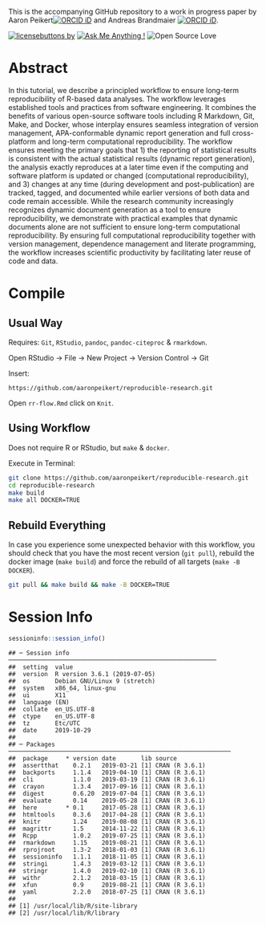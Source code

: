 This is the accompanying GitHub repository to a work in progress paper
by Aaron Peikert[![ORCID
iD](https://orcid.org/sites/default/files/images/orcid_16x16.png)](https://orcid.org/0000-0001-7813-818X)
and Andreas Brandmaier [![ORCID
iD](https://orcid.org/sites/default/files/images/orcid_16x16.png)](http://orcid.org/0000-0001-8765-6982).

[![licensebuttons
by](https://licensebuttons.net/l/by/3.0/88x31.png)](https://creativecommons.org/licenses/by/4.0)
[![Ask Me Anything
\!](https://img.shields.io/badge/Ask%20me-anything-1abc9c.svg)](https://github.com/aaronpeikert/reproducible-research/issues/new)
![Open Source
Love](https://badges.frapsoft.com/os/v2/open-source.svg?v=103)

# Abstract

In this tutorial, we describe a principled workflow to ensure long-term
reproducibility of R-based data analyses. The workflow leverages
established tools and practices from software engineering. It combines
the benefits of various open-source software tools including R Markdown,
Git, Make, and Docker, whose interplay ensures seamless integration of
version management, APA-conformable dynamic report generation and full
cross-platform and long-term computational reproducibility. The workflow
ensures meeting the primary goals that 1) the reporting of statistical
results is consistent with the actual statistical results (dynamic
report generation), the analysis exactly reproduces at a later time even
if the computing and software platform is updated or changed
(computational reproducibility), and 3) changes at any time (during
development and post-publication) are tracked, tagged, and documented
while earlier versions of both data and code remain accessible. While
the research community increasingly recognizes dynamic document
generation as a tool to ensure reproducibility, we demonstrate with
practical examples that dynamic documents alone are not sufficient to
ensure long-term computational reproducibility. By ensuring full
computational reproducibility together with version management,
dependence management and literate programming, the workflow increases
scientific productivity by facilitating later reuse of code and data.

# Compile

## Usual Way

Requires: `Git`, `RStudio`, `pandoc`, `pandoc-citeproc` & `rmarkdown`.

Open RStudio -\> File -\> New Project -\> Version Control -\> Git

Insert:

    https://github.com/aaronpeikert/reproducible-research.git

Open `rr-flow.Rmd` click on `Knit`.

## Using Workflow

Does not require R or RStudio, but `make` & `docker`.

Execute in Terminal:

``` bash
git clone https://github.com/aaronpeikert/reproducible-research.git
cd reproducible-research
make build
make all DOCKER=TRUE
```

## Rebuild Everything

In case you experience some unexpected behavior with this workflow, you
should check that you have the most recent version (`git pull`), rebuild
the docker image (`make build`) and force the rebuild of all targets
(`make -B
    DOCKER`).

``` bash
git pull && make build && make -B DOCKER=TRUE
```

# Session Info

``` r
sessioninfo::session_info()
```

    ## ─ Session info ──────────────────────────────────────────────────────────
    ##  setting  value                       
    ##  version  R version 3.6.1 (2019-07-05)
    ##  os       Debian GNU/Linux 9 (stretch)
    ##  system   x86_64, linux-gnu           
    ##  ui       X11                         
    ##  language (EN)                        
    ##  collate  en_US.UTF-8                 
    ##  ctype    en_US.UTF-8                 
    ##  tz       Etc/UTC                     
    ##  date     2019-10-29                  
    ## 
    ## ─ Packages ──────────────────────────────────────────────────────────────
    ##  package     * version date       lib source        
    ##  assertthat    0.2.1   2019-03-21 [1] CRAN (R 3.6.1)
    ##  backports     1.1.4   2019-04-10 [1] CRAN (R 3.6.1)
    ##  cli           1.1.0   2019-03-19 [1] CRAN (R 3.6.1)
    ##  crayon        1.3.4   2017-09-16 [1] CRAN (R 3.6.1)
    ##  digest        0.6.20  2019-07-04 [1] CRAN (R 3.6.1)
    ##  evaluate      0.14    2019-05-28 [1] CRAN (R 3.6.1)
    ##  here        * 0.1     2017-05-28 [1] CRAN (R 3.6.1)
    ##  htmltools     0.3.6   2017-04-28 [1] CRAN (R 3.6.1)
    ##  knitr         1.24    2019-08-08 [1] CRAN (R 3.6.1)
    ##  magrittr      1.5     2014-11-22 [1] CRAN (R 3.6.1)
    ##  Rcpp          1.0.2   2019-07-25 [1] CRAN (R 3.6.1)
    ##  rmarkdown     1.15    2019-08-21 [1] CRAN (R 3.6.1)
    ##  rprojroot     1.3-2   2018-01-03 [1] CRAN (R 3.6.1)
    ##  sessioninfo   1.1.1   2018-11-05 [1] CRAN (R 3.6.1)
    ##  stringi       1.4.3   2019-03-12 [1] CRAN (R 3.6.1)
    ##  stringr       1.4.0   2019-02-10 [1] CRAN (R 3.6.1)
    ##  withr         2.1.2   2018-03-15 [1] CRAN (R 3.6.1)
    ##  xfun          0.9     2019-08-21 [1] CRAN (R 3.6.1)
    ##  yaml          2.2.0   2018-07-25 [1] CRAN (R 3.6.1)
    ## 
    ## [1] /usr/local/lib/R/site-library
    ## [2] /usr/local/lib/R/library
